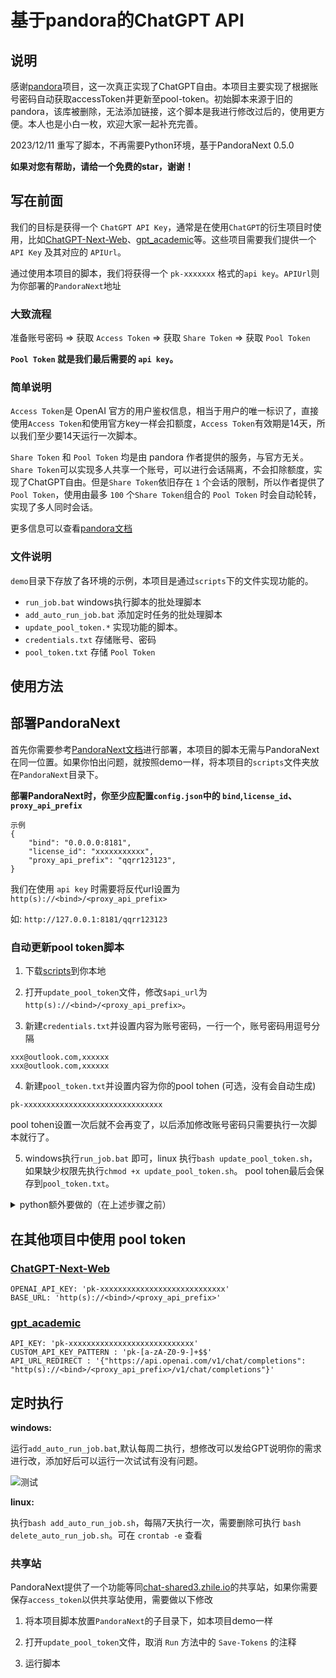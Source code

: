 # 基于pandora的ChatGPT API

## 说明

感谢[pandora](https://github.com/pandora-next)项目，这一次真正实现了ChatGPT自由。本项目主要实现了根据账号密码自动获取accessToken并更新至pool-token。初始脚本来源于旧的pandora，该库被删除，无法添加链接，这个脚本是我进行修改过后的，使用更方便。本人也是小白一枚，欢迎大家一起补充完善。

2023/12/11 重写了脚本，不再需要Python环境，基于PandoraNext 0.5.0

**如果对您有帮助，请给一个免费的star，谢谢！**

## 写在前面

我们的目标是获得一个 `ChatGPT API Key`，通常是在使用`ChatGPT`的衍生项目时使用，比如[ChatGPT-Next-Web](https://github.com/Yidadaa/ChatGPT-Next-Web)、[gpt_academic](https://github.com/binary-husky/gpt_academic)等。这些项目需要我们提供一个 `API Key` 及其对应的 `APIUrl`。

通过使用本项目的脚本，我们将获得一个 `pk-xxxxxxx` 格式的`api key`。`APIUrl`则为你部署的`PandoraNext`地址

### 大致流程

准备账号密码 => 获取 `Access Token` => 获取 `Share Token` => 获取 `Pool Token`

**`Pool Token` 就是我们最后需要的 `api key`。**

### 简单说明

`Access Token`是 OpenAI 官方的用户鉴权信息，相当于用户的唯一标识了，直接使用`Access Token`和使用官方key一样会扣额度，`Access Token`有效期是14天，所以我们至少要14天运行一次脚本。

`Share Token` 和 `Pool Token` 均是由 pandora 作者提供的服务，与官方无关。`Share Token`可以实现多人共享一个账号，可以进行会话隔离，不会扣除额度，实现了ChatGPT自由。但是`Share Token`依旧存在 `1` 个会话的限制，所以作者提供了 `Pool Token`，使用由最多 `100` 个`Share Token`组合的 `Pool Token` 时会自动轮转，实现了多人同时会话。

更多信息可以查看[pandora文档](https://fakeopen.org/PandoraNext/)

### 文件说明

`demo`目录下存放了各环境的示例，本项目是通过`scripts`下的文件实现功能的。

- `run_job.bat` windows执行脚本的批处理脚本
- `add_auto_run_job.bat` 添加定时任务的批处理脚本
- `update_pool_token.*` 实现功能的脚本。
- `credentials.txt` 存储账号、密码
- `pool_token.txt` 存储 `Pool Token`

## 使用方法

## 部署PandoraNext

首先你需要参考[PandoraNext文档](https://fakeopen.org/PandoraNext/)进行部署，本项目的脚本无需与PandoraNext在同一位置。如果你怕出问题，就按照demo一样，将本项目的`scripts`文件夹放在`PandoraNext`目录下。

**部署PandoraNext时，你至少应配置`config.json`中的 `bind`,`license_id`、`proxy_api_prefix`**
```
示例
{
    "bind": "0.0.0.0:8181",
    "license_id": "xxxxxxxxxxx",
    "proxy_api_prefix": "qqrr123123",
}
```

我们在使用 `api key` 时需要将反代url设置为`http(s)://<bind>/<proxy_api_prefix>`

如: `http://127.0.0.1:8181/qqrr123123`

### 自动更新pool token脚本

1. 下载[scripts](https://github.com/mufeng510/Free-ChatGPT-API/tree/master/demo/)到你本地

2. 打开`update_pool_token`文件，修改`$api_url`为`http(s)://<bind>/<proxy_api_prefix>`。

3. 新建`credentials.txt`并设置内容为账号密码，一行一个，账号密码用逗号分隔

```
xxx@outlook.com,xxxxxx
xxx@outlook.com,xxxxxx
```

4. 新建`pool_token.txt`并设置内容为你的pool tohen (可选，没有会自动生成)

```
pk-xxxxxxxxxxxxxxxxxxxxxxxxxxxxxxx
```

pool tohen设置一次后就不会再变了，以后添加修改账号密码只需要执行一次脚本就行了。

5. windows执行`run_job.bat` 即可，linux 执行`bash update_pool_token.sh`，如果缺少权限先执行`chmod +x update_pool_token.sh`。 pool tohen最后会保存到`pool_token.txt`。

<details> <summary>python额外要做的（在上述步骤之前）</summary>

1. 安装python环境

方法一：下载[python](https://www.python.org/downloads/)安装并设置环境变量。

方法二：使用`miniconda`。

- 在终端中执行：
```
# 使用scoop安装miniconda3 (没有scoop请手动安装miniconda)
scoop install miniconda3
# 创建pandora专用的环境
conda create -n pool python=3.10
conda init bash
conda activate pool
```

-  打开`run_job.bat`，在`python update_pool_token.py`之前添加`call conda activate pool`
![conda](https://github.com/mufeng510/Free-ChatGPT-API/raw/master/images/5.png)

2. 安装依赖

```
pip install pandora-chatgpt
```
</details>

## 在其他项目中使用 pool token

### [ChatGPT-Next-Web](https://github.com/Yidadaa/ChatGPT-Next-Web)

```
OPENAI_API_KEY: 'pk-xxxxxxxxxxxxxxxxxxxxxxxxxxxx'
BASE_URL: 'http(s)://<bind>/<proxy_api_prefix>'
```

### [gpt_academic](https://github.com/binary-husky/gpt_academic)

```
API_KEY: 'pk-xxxxxxxxxxxxxxxxxxxxxxxxxxxx'
CUSTOM_API_KEY_PATTERN : 'pk-[a-zA-Z0-9-]+$$'
API_URL_REDIRECT : '{"https://api.openai.com/v1/chat/completions": "http(s)://<bind>/<proxy_api_prefix>/v1/chat/completions"}'
```

## 定时执行

**windows:**

运行`add_auto_run_job.bat`,默认每周二执行，想修改可以发给GPT说明你的需求进行改，添加好后可以运行一次试试有没有问题。

![测试](https://github.com/mufeng510/Free-ChatGPT-API/raw/master/images/4.png)

**linux:**

执行`bash add_auto_run_job.sh`，每隔7天执行一次，需要删除可执行 `bash delete_auto_run_job.sh`。可在 `crontab -e` 查看

### 共享站

PandoraNext提供了一个功能等同[chat-shared3.zhile.io](https://chat-shared3.zhile.io/)的共享站，如果你需要保存`access_token`以供共享站使用，需要做以下修改

1. 将本项目脚本放置`PandoraNext`的子目录下，如本项目demo一样

2. 打开`update_pool_token`文件，取消 `Run` 方法中的 `Save-Tokens` 的注释

3. 运行脚本